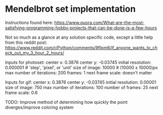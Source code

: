 # Mendelbrot set implementation #

Instructions found here: https://www.quora.com/What-are-the-most-satisfying-programming-hobby-projects-that-can-be-done-is-a-few-hours

Not so much as a glance at any solution specific code, except a little help from this reddit post: https://www.reddit.com/r/Python/comments/9flpm6/if_anyone_wants_to_check_out_my_3_hour_2_hours/

Inputs for photoset: 
    center x: 0.3876
    center y: -0.03745
    initial resolution: 0.000001 # 'step', 'pixel', or 'unit'
    size of image: 10000 # (10000 x 10000)px
    max number of iterations: 200
    frames: 1
    next frame scale: doesn't matter

Inputs for gif: 
    center x: 0.3876
    center y: -0.03745
    initial resolution: 0.00001
    size of image: 750
    max number of iterations: 100
    number of frames: 25
    next frame scale: 0.6

TODO: Improve method of determining how quickly the point diverges/improve coloring system